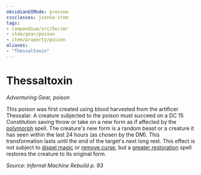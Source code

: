 ```yaml
---
obsidianUIMode: preview
cssclasses: json5e-item
tags:
- compendium/src/5e/imr
- item/gear/poison
- item/property/poison
aliases: 
- "Thessaltoxin"
---
```

# Thessaltoxin
*Adventuring Gear, poison*  


This poison was first created using blood harvested from the artificer Thessalar. A creature subjected to the poison must succeed on a DC 15 Constitution saving throw or take on a new form as if affected by the [polymorph](/Systems/5e/spells/polymorph.md) spell. The creature's new form is a random beast or a creature it has seen within the last 24 hours (as chosen by the DM). This transformation lasts until the end of the target's next long rest. This effect is not subject to [dispel magic](/Systems/5e/spells/dispel-magic.md) or [remove curse](/Systems/5e/spells/remove-curse.md), but a [greater restoration](/Systems/5e/spells/greater-restoration.md) spell restores the creature to its original form.

*Source: Infernal Machine Rebuild p. 93*